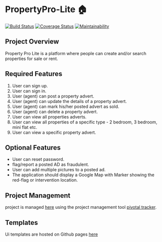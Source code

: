 # PropertyPro-Lite :house:

[![Build Status](https://travis-ci.org/evansinho/PropertyPro-Lite.svg?branch=develop)](https://travis-ci.org/evansinho/PropertyPro-Lite)
[![Coverage Status](https://coveralls.io/repos/github/evansinho/PropertyPro-Lite/badge.svg?branch=develop)](https://coveralls.io/github/evansinho/PropertyPro-Lite?branch=develop)
[![Maintainability](https://api.codeclimate.com/v1/badges/11fc031a69a41f28bbcb/maintainability)](https://codeclimate.com/github/evansinho/PropertyPro-Lite/maintainability)

## Project Overview

Property Pro Lite is a platform where people can create and/or search properties for sale or rent.

## Required Features

1.  User can sign up.
2.  User can sign in.
3.  User (agent) can post a property advert.
4.  User (agent) can update the details of a property advert.
5.  User (agent) can mark his/her posted advert as sold.
6.  User (agent) can delete a property advert.
7.  User can view all properties adverts.
8.  User can view all properties of a specific type - 2 bedroom, 3 bedroom, mini flat etc.
9.  User can view a specific property advert.

## Optional Features

- User can reset password.
- flag/report a posted AD as fraudulent.
- User can add multiple pictures to a posted ad.
- The application should display a Google Map with Marker showing the red-flag or
  intervention location.

## Project Management

project is managed [here](https://www.pivotaltracker.com/n/projects/2354807) using the project management tool [pivotal tracker](www.pivotaltracler.com).

## Templates

Ui templates are hosted on Github pages [here](https://evansinho.github.io/PropertyPro-Lite/UI/)

